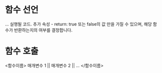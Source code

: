 # 함수 선언
<func name="함수이름">
<arg name="매개변수명1"/>
<arg name="매개변수명2">
...
<body>
	실행될 코드.
</body>
</func>
추가 속성
- return: true 또는 false의 값 만을 가질 수 있으며, 해당 함수가 반환하는지의 여부를 결정합니다.

# 함수 호출
<함수이름>
	매개변수 1 || 매개변수 2 || ...
</함수이름>
